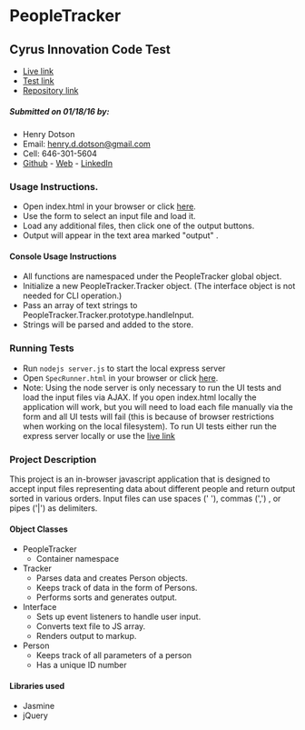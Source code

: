 # PeopleTracker
## Cyrus Innovation Code Test
 - [Live link]
 - [Test link]
 - [Repository link]

##### Submitted on 01/18/16 by:
  - Henry Dotson
  - Email: henry.d.dotson@gmail.com
  - Cell: 646-301-5604
  - [Github] - [Web] - [LinkedIn]

### Usage Instructions.
  - Open index.html in your browser or click [here][Live Link].
  - Use the form to select an input file and load it.
  - Load any additional files, then click one of the output buttons.
  - Output will appear in the text area marked "output" .

####  Console Usage Instructions
  - All functions are namespaced under the PeopleTracker global object.
  - Initialize a new PeopleTracker.Tracker object. (The interface object is not
    needed for CLI operation.)
  - Pass an array of text strings to PeopleTracker.Tracker.prototype.handleInput.
  - Strings will be parsed and added to the store.

### Running Tests
  - Run `nodejs server.js` to start the local express server
  - Open `SpecRunner.html` in your browser or click [here][Test Link].
  - Note: Using the node server is only necessary to run the UI tests and load the
  input files via AJAX. If you open index.html locally the application will work,
  but you will need to load each file manually via the form and  all UI tests will
  fail (this is because of browser restrictions when working on the local filesystem).
  To run UI tests either run the express server  locally or use the [live link][Test link]




### Project Description

This project is an in-browser javascript application that is designed to accept
input files representing data about different people and return output sorted in
various orders. Input files can use spaces (' '), commas (',') , or pipes ('|')
as delimiters.

#### Object Classes

- PeopleTracker
  - Container namespace
- Tracker
  - Parses data and creates Person objects.
  - Keeps track of data in the form of Persons.
  - Performs sorts and generates output.
- Interface
  - Sets up event listeners to handle user input.
  - Converts text file to JS array.
  - Renders output to markup.
- Person
  - Keeps track of all parameters of a person
  - Has a unique ID number

#### Libraries used
  - Jasmine
  - jQuery

[Github]: https://github.com/l3iodeez
[LinkedIn]: https://www.linkedin.com/in/henry-dotson-5511718
[Web]: http://www.hdotson.com
[Live Link]: http://www.hdotson.com/people-tracker
[Test Link]: http://www.hdotson.com/people-tracker/SpecRunner.html
[Repository link]: https://github.com/l3iodeez/people-tracker
